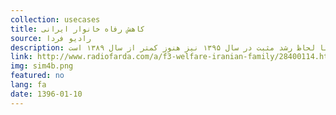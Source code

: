```yaml
---
collection: usecases
title: کاهش رفاه خانوار ایرانی
source: رادیو فردا 
description: هزینه‌های رفاهی تخصیصی دولت ایران اگرچه در طول زمان سهم بیشتری از بودجه عمومی را به خود اختصاص داده است اما این افزایش تحت تاثیر تورم فزاینده و رشد اقتصادی پایین یا منفی در سال‌های ۱۳۸۷ تا ۱۳۹۵، خود را در افزایش مستمر بودجه سرانه نشان نداده است. بودجه رفاهی سرانه ایران از سال ۱۳۸۹ در حال کاهش بوده است و با لحاظ رشد مثبت در سال ۱۳۹۵ نیز هنوز کمتر از سال ۱۳۸۹ است.
link: http://www.radiofarda.com/a/f3-welfare-iranian-family/28400114.html
img: sim4b.png
featured: no
lang: fa
date: 1396-01-10
---
```

